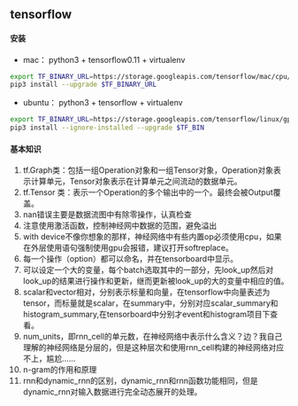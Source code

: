 ## tensorflow

#### 安装

* mac： python3 + tensorflow0.11 + virtualenv

```bash
export TF_BINARY_URL=https://storage.googleapis.com/tensorflow/mac/cpu/tensorflow-0.11.0-py3-none-any.whl
pip3 install --upgrade $TF_BINARY_URL
```

* ubuntu： python3 + tensorflow + virtualenv
```bash
export TF_BINARY_URL=https://storage.googleapis.com/tensorflow/linux/gpu/tensorflow_gpu-0.11.0rc0-cp35-cp35m-linux_x86_64.whl
pip3 install --ignore-installed --upgrade $TF_BIN
```



#### 基本知识
1. tf.Graph类：包括一组Operation对象和一组Tensor对象，Operation对象表示计算单元，Tensor对象表示在计算单元之间流动的数据单元。
2. tf.Tensor 类：表示一个Operation的多个输出中的一个。最终会被Output覆盖。
3. nan错误主要是数据流图中有除零操作，认真检查
4. 注意使用激活函数，控制神经网中数据的范围，避免溢出
5. with device不像你想象的那样，神经网络中有些内置op必须使用cpu，如果在外层使用语句强制使用gpu会报错，建议打开softreplace。
6. 每一个操作（option）都可以命名，并在tensorboard中显示。
7. 可以设定一个大的变量，每个batch选取其中的一部分，先look_up然后对look_up的结果进行操作和更新，继而更新被look_up的大的变量中相应的值。
8. scalar和vector相对，分别表示标量和向量，在tensorflow中向量表述为tensor，而标量就是scalar，在summary中，分别对应scalar_summary和histogram_summary,在tensorboard中分别才event和histogram项目下查看。
9. num_units，即rnn_cell的单元数，在神经网络中表示什么含义？边？我自己理解的神经网络是分层的，但是这种层次和使用rnn_cell构建的神经网络对应不上，尴尬……
10. n-gram的作用和原理
11. rnn和dynamic_rnn的区别，dynamic_rnn和rnn函数功能相同，但是dynamic_rnn对输入数据进行完全动态展开的处理。	
